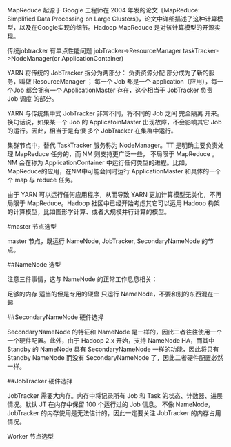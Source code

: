 MapReduce 起源于 Google 工程师在 2004 年发的论文《MapReduce: Simplified Data Processing on Large Clusters》，论文中详细描述了这种计算模型，以及在Google实现的细节。Hadoop MapReduce 是对该计算模型的开源实现。

传统jobtracker 有单点性能问题
 jobTracker->ResourceManager
taskTracker->NodeManager(or ApplicationContainer)

YARN
将传统的 JobTracker 拆分为两部分： 负责资源分配 部分成为了新的服务，叫做 ResourceManager ；
每一个 Job 都是一个 application（应用），每一个Job 都会拥有一个 ApplicationMaster 存在，这个相当于 JobTracker 负责 Job 调度 的部分。

YARN 与传统集中式 JobTracker 非常不同，将不同的 Job 之间 完全隔离 开来。换句话说，如果某一个 Job 的 ApplicatoinMaster 出现故障，不会影响其它 Job 的运行。因此，相当于是有很 多个 JobTracker 在集群中运行。

集群节点中，替代 TaskTracker 服务称为 NodeManager。TT 是明确主要负责处理 MapReduce 任务的，而 NM 则支持更广泛一些， 不局限于 MapReduce 。NM 会在称为 ApplicationContainer 中运行任何类型的进程。比如，MapReduce的应用，在NM中可能会同时运行 ApplicationMaster 和具体的一个个 map 与 reduce 任务。

由于 YARN 可以运行任何应用程序，从而导致 YARN 更加计算模型无关化，不再局限于 MapReduce。Hadoop 社区中已经开始考虑其它可以运用 Hadoop 构架的计算模型，比如图形学计算、或者大规模并行计算的模型。


#master 节点选型

master 节点，既运行 NameNode, JobTracker, SecondaryNameNode 的节点。

##NameNode 选型

注意三件事情，这与 NameNode 的正常工作息息相关：

足够的内存
适当的但是专用的硬盘
只运行 NameNode，不要和别的东西混在一起

##SecondaryNameNode 硬件选择

SecondaryNameNode 的特征和 NameNode 是一样的，因此二者往往使用一个一个硬件配置。此外，由于 Hadoop 2.x 开始，支持 NameNode HA，而其中 Standby 的 NameNode 具有 SecondaryNameNode 一样的功能，因此将只有 Standby NameNode 而没有 SecondaryNameNode 了，因此二者硬件配置必然一样。


##JobTracker 硬件选择

JobTracker 需要大内存。内存中将记录所有 Job 和 Task 的状态、计数器、进展情况。默认 JT 在内存中保留 100 个运行过的 Job 信息。
不像 NameNode，JobTracker 的内存使用是无法估计的，因此一定要关注 JobTracker 的内存占用情况。


Worker 节点选型






